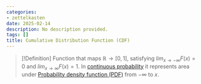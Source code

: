 ```yaml
---
categories:
- zettelkasten
date: 2025-02-14
description: No description provided.
tags: []
title: Cumulative Distribution Function (CDF)
---
```


> [!Definition]
> Function that maps $\mathbb{R} \rightarrow [0,1]$, satisfying $lim_{x\rightarrow -\infty} F(x) = 0$ and $lim_{x\rightarrow \infty} F(x) = 1$. In [continuous probability](continuous%20probability) it represents area under [Probability density function (PDF)](Probability%20density%20function%20(PDF)) from $-\infty$ to $x$.
